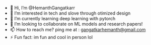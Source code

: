 - 👋 Hi, I’m @HemanthGangatkarr
- 👀 I’m interested in tech and slove through otimized design
- 🌱 I’m currently learning deep learning with pytorch
- 💞️ I’m looking to collaborate on ML models and research papers!
- 📫 How to reach me? ping me at : gangatkarhemanth@gmail.com
- ⚡ Fun fact: im fun and cool in person lol

<!---
HemanthGangatkarr/HemanthGangatkarr is a ✨ special ✨ repository because its `README.md` (this file) appears on your GitHub profile.
You can click the Preview link to take a look at your changes.
--->
